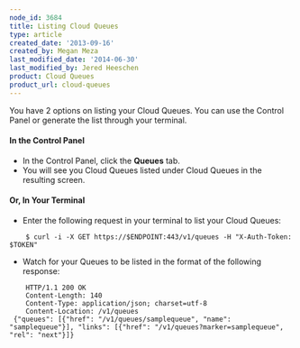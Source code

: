 ```yaml
---
node_id: 3684
title: Listing Cloud Queues
type: article
created_date: '2013-09-16'
created_by: Megan Meza
last_modified_date: '2014-06-30'
last_modified_by: Jered Heeschen
product: Cloud Queues
product_url: cloud-queues
---
```


You have 2 options on listing your Cloud Queues.  You can use the
Control Panel or generate the list through your terminal.

#### In the Control Panel

-   In the Control Panel, click the **Queues** tab.
-   You will see you Cloud Queues listed under Cloud Queues in the
    resulting screen.

#### Or, In Your Terminal

-   Enter the following request in your terminal to list your Cloud
    Queues:

<!-- -->

        $ curl -i -X GET https://$ENDPOINT:443/v1/queues -H "X-Auth-Token: $TOKEN"

-   Watch for your Queues to be listed in the format of the following
    response:

<!-- -->

        HTTP/1.1 200 OK
        Content-Length: 140
        Content-Type: application/json; charset=utf-8
        Content-Location: /v1/queues
     {"queues": [{"href": "/v1/queues/samplequeue", "name": "samplequeue"}], "links": [{"href": "/v1/queues?marker=samplequeue", "rel": "next"}]}

